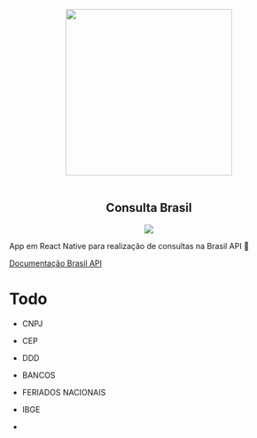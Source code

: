 <div align='center'>
    <img height="300px" width="300px" src='https://avatars.githubusercontent.com/u/61395484?s=200&v=4'></img><br/><br/>
    <h2><b>Consulta Brasil</b></h2>
    <img src='https://img.shields.io/badge/React_Native-green'></img>
</div>

App em React Native para realização de consultas na Brasil API :rocket:

[Documentação Brasil API](https://brasilapi.com.br/docs)

# Todo

- CNPJ

- CEP 

- DDD

- BANCOS

- FERIADOS NACIONAIS

- IBGE
- 
